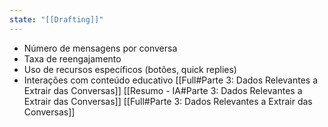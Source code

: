 ```yaml
---
state: "[[Drafting]]"
---
```

- Número de mensagens por conversa
- Taxa de reengajamento
- Uso de recursos específicos (botões, quick replies)
- Interações com conteúdo educativo
[[Full#Parte 3: Dados Relevantes a Extrair das Conversas]]
[[Resumo - IA#Parte 3: Dados Relevantes a Extrair das Conversas]]
[[Full#Parte 3: Dados Relevantes a Extrair das Conversas]]